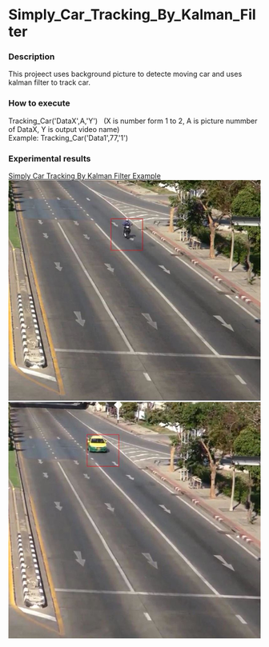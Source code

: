 # Simply_Car_Tracking_By_Kalman_Filter
### Description
This projeect uses background picture to detecte moving car and uses kalman filter to track car.
### How to execute
Tracking_Car('DataX',A,'Y')   (X is number form 1 to 2, A is picture nummber of DataX, Y is output video name)   
Example: Tracking_Car('Data1',77,'1')
### Experimental results
[Simply Car Tracking By Kalman Filter Example](https://youtu.be/zYQoZDUYM3M)   
![image](https://github.com/Landzs/Simply_Car_Tracking_By_Kalman_Filter/blob/master/Results/1.JPG)
![image](https://github.com/Landzs/Simply_Car_Tracking_By_Kalman_Filter/blob/master/Results/2.JPG)

